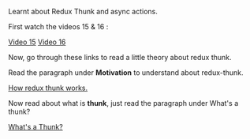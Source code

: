 <p>Learnt about Redux Thunk and async actions.</p>
<p>First watch the videos 15 & 16 :</p>
<a href="https://www.youtube.com/watch?v=uN-gpihDQRE&list=PLC3y8-rFHvwiaOAuTtVXittwybYIorRB3&index=15">Video 15</a>
<a href="https://www.youtube.com/watch?v=SA47gYlL2oQ&list=PLC3y8-rFHvwiaOAuTtVXittwybYIorRB3&index=16">Video 16</a>

<p>Now, go through these links to read a little theory about redux thunk.</p>
<p>Read the paragraph under <b>Motivation</b> to understand about redux-thunk.</p>
<a href="https://github.com/reduxjs/redux-thunk#motivation">How redux thunk works.</a>
<p>Now read about what is <b>thunk</b>, just read the paragraph under What's a thunk?</p>
<a href="https://github.com/reduxjs/redux-thunk#whats-a-thunk">What's a Thunk?</a>

